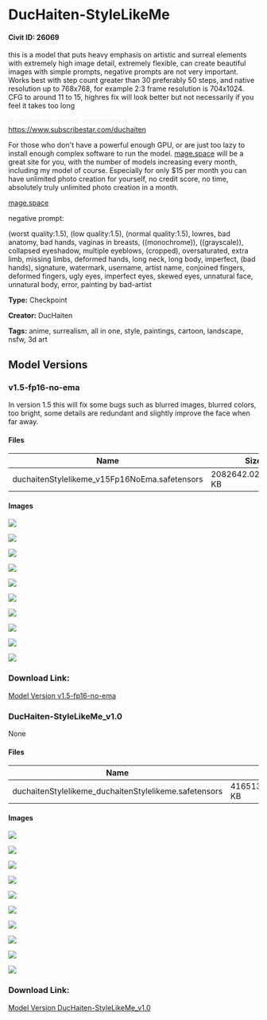 # DucHaiten-StyleLikeMe

#### Civit ID: 26069

<p>this is a model that puts heavy emphasis on artistic and surreal elements with extremely high image detail, extremely flexible, can create beautiful images with simple prompts, negative prompts are not very important. Works best with step count greater than 30 preferably 50 steps, and native resolution up to 768x768, for example 2:3 frame resolution is 704x1024. CFG to around 11 to 15, highres fix will look better but not necessarily if you feel it takes too long</p><p></p><p><span style="color:rgb(232, 234, 237)">If you like my content, support me at:</span><br /><a target="_blank" rel="ugc" href="https://www.subscribestar.com/duchaiten">https://www.subscribestar.com/duchaiten</a></p><p></p><p>For those who don't have a powerful enough GPU, or are just too lazy to install enough complex software to run the model. <a target="_blank" rel="ugc" href="http://mage.space">mage.space</a> will be a great site for you, with the number of models increasing every month, including my model of course. Especially for only $15 per month you can have unlimited photo creation for yourself, no credit score, no time, absolutely truly unlimited photo creation in a month.</p><p></p><p><a target="_blank" rel="ugc" href="https://www.mage.space/">mage.space</a></p><p></p><p></p><p>negative prompt:</p><p>(worst quality:1.5), (low quality:1.5), (normal quality:1.5), lowres, bad anatomy, bad hands, vaginas in breasts, ((monochrome)), ((grayscale)), collapsed eyeshadow, multiple eyeblows, (cropped), oversaturated, extra limb, missing limbs, deformed hands, long neck, long body, imperfect, (bad hands), signature, watermark, username, artist name, conjoined fingers, deformed fingers, ugly eyes, imperfect eyes, skewed eyes, unnatural face, unnatural body, error, painting by bad-artist</p>

**Type:** Checkpoint

**Creator:** DucHaiten

**Tags:** anime, surrealism, all in one, style, paintings, cartoon, landscape, nsfw, 3d art

## Model Versions

### v1.5-fp16-no-ema

<p>In version 1.5 this will fix some bugs such as blurred images, blurred colors, too bright, some details are redundant and slightly improve the face when far away.</p>

#### Files

| Name | Size | Type | Format | Download Url | AutoV1 | AutoV2 | SHA256 | CRC32 | BLAKE3 |
| --- | --- | --- | --- | --- | --- | --- | --- | --- | --- |
| duchaitenStylelikeme_v15Fp16NoEma.safetensors | 2082642.022460938 KB | Model | SafeTensor | https://civitai.com/api/download/models/47085 | AAB44E42 | 1A4FDA67F2 | 1A4FDA67F2C27FFCC57D23D0FFB8D7846E5256283C391A2512A0C3848A8C1B9C | BDB8B61D | A4546F9BD627F0E1892C79DFAE9493BBA0AD5208A0C03FF986212F9AB8E749E2 |

#### Images

<p><img src="https://image.civitai.com/xG1nkqKTMzGDvpLrqFT7WA/3cf44c2c-c314-4ec1-3c10-25343d9acb00/width=450/508739.jpeg" /></p>

<p><img src="https://image.civitai.com/xG1nkqKTMzGDvpLrqFT7WA/c9547092-468f-4048-2eee-66e865b1a400/width=450/508735.jpeg" /></p>

<p><img src="https://image.civitai.com/xG1nkqKTMzGDvpLrqFT7WA/84553313-5ef5-493b-fb44-1a8f8d87c900/width=450/508740.jpeg" /></p>

<p><img src="https://image.civitai.com/xG1nkqKTMzGDvpLrqFT7WA/ea78df2f-7be1-4a9d-ef8a-ed3237717a00/width=450/508746.jpeg" /></p>

<p><img src="https://image.civitai.com/xG1nkqKTMzGDvpLrqFT7WA/681134d7-e9d0-4b68-2db9-84ce802a9000/width=450/508738.jpeg" /></p>

<p><img src="https://image.civitai.com/xG1nkqKTMzGDvpLrqFT7WA/28c80893-160a-407a-3389-50e1bdf55500/width=450/508736.jpeg" /></p>

<p><img src="https://image.civitai.com/xG1nkqKTMzGDvpLrqFT7WA/731e01af-0e96-4d67-2652-6f2b1e040100/width=450/508737.jpeg" /></p>

<p><img src="https://image.civitai.com/xG1nkqKTMzGDvpLrqFT7WA/3f1f1401-d89c-4816-a5a0-cb3327948f00/width=450/508743.jpeg" /></p>

<p><img src="https://image.civitai.com/xG1nkqKTMzGDvpLrqFT7WA/2b578757-f8eb-4a52-b877-9fb004457400/width=450/508748.jpeg" /></p>

<p><img src="https://image.civitai.com/xG1nkqKTMzGDvpLrqFT7WA/8369df72-d170-42dc-ed1b-9a528405b000/width=450/508741.jpeg" /></p>

### Download Link:

[Model Version v1.5-fp16-no-ema](https://civitai.com/api/download/models/47085)

### DucHaiten-StyleLikeMe_v1.0

None

#### Files

| Name | Size | Type | Format | Download Url | AutoV1 | AutoV2 | SHA256 | CRC32 | BLAKE3 |
| --- | --- | --- | --- | --- | --- | --- | --- | --- | --- |
| duchaitenStylelikeme_duchaitenStylelikeme.safetensors | 4165133.365234375 KB | Model | SafeTensor | https://civitai.com/api/download/models/31212 | CEB8741E | AFEFCC5E18 | AFEFCC5E18F38E81251B71B0ED79F6FD067558941096D68517509FCB8C110EDF | 6E1E4D1E | 651FF88B6A1F5CE02F43FC4F6AF24A74BC5AEF0BC11553690949C601C2B2D894 |

#### Images

<p><img src="https://image.civitai.com/xG1nkqKTMzGDvpLrqFT7WA/43118e34-75c3-4cfe-0399-984ccecd5b00/width=450/376098.jpeg" /></p>

<p><img src="https://image.civitai.com/xG1nkqKTMzGDvpLrqFT7WA/55d5ad21-7c4b-4bc5-7a8c-7842d4674100/width=450/355031.jpeg" /></p>

<p><img src="https://image.civitai.com/xG1nkqKTMzGDvpLrqFT7WA/4bdd794c-191e-4e28-e33c-5e98cc568f00/width=450/376097.jpeg" /></p>

<p><img src="https://image.civitai.com/xG1nkqKTMzGDvpLrqFT7WA/da780ef1-baf0-4fae-b3d6-95e674a10c00/width=450/355030.jpeg" /></p>

<p><img src="https://image.civitai.com/xG1nkqKTMzGDvpLrqFT7WA/8b83d572-dc43-42da-d0d8-49522042bf00/width=450/376095.jpeg" /></p>

<p><img src="https://image.civitai.com/xG1nkqKTMzGDvpLrqFT7WA/2ce0b38b-1f85-40b0-13e0-cb2e9ce4e200/width=450/355029.jpeg" /></p>

<p><img src="https://image.civitai.com/xG1nkqKTMzGDvpLrqFT7WA/d4808a1d-1a8d-4eff-5369-9089fedd4d00/width=450/355022.jpeg" /></p>

<p><img src="https://image.civitai.com/xG1nkqKTMzGDvpLrqFT7WA/273c120a-1093-424b-9491-57154da0f400/width=450/355095.jpeg" /></p>

<p><img src="https://image.civitai.com/xG1nkqKTMzGDvpLrqFT7WA/852d060d-f03c-413e-3f65-65de21acdf00/width=450/355026.jpeg" /></p>

<p><img src="https://image.civitai.com/xG1nkqKTMzGDvpLrqFT7WA/8c430d4e-0654-4c5b-6403-bb2770d48200/width=450/355101.jpeg" /></p>

### Download Link:

[Model Version DucHaiten-StyleLikeMe_v1.0](https://civitai.com/api/download/models/31212)


